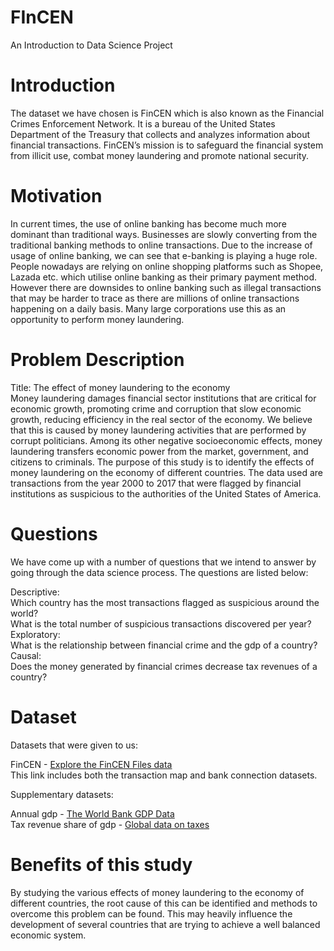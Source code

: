 # FInCEN
An Introduction to Data Science Project
# Introduction
The dataset we have chosen is FinCEN which is also known as the Financial Crimes Enforcement Network. It is a bureau of the United States Department of the Treasury that collects and analyzes information about financial transactions. FinCEN’s mission is to safeguard the financial system from illicit use, combat money laundering and promote national security.
# Motivation
In current times, the use of online banking has become much more dominant than traditional ways. Businesses are slowly converting from the traditional banking methods to online transactions. Due to the increase of usage of online banking, we can see that e-banking is playing a huge role. People nowadays are relying on online shopping platforms such as Shopee, Lazada etc. which utilise online banking as their primary payment method. However there are downsides to online banking such as illegal transactions that may be harder to trace as there are millions of online transactions happening on a daily basis. Many large corporations use this as an opportunity to perform money laundering.
# Problem Description
Title: The effect of money laundering to the economy <br>
Money laundering damages financial sector institutions that are critical for economic growth, promoting crime and corruption that slow economic growth, reducing efficiency in the real sector of the economy. We believe that this is caused by money laundering activities that are performed by corrupt politicians. Among its other negative socioeconomic effects, money laundering transfers economic power from the market, government, and citizens to criminals. The purpose of this study is to identify the effects of money laundering on the economy of different countries. The data used are transactions from the year 2000 to 2017 that were flagged by financial institutions as suspicious to the authorities of the United States of America.
# Questions
We have come up with a number of questions that we intend to answer by going through the data science process. The questions are listed below:

Descriptive: <br>
Which country has the most transactions flagged as suspicious around the world? <br>
What is the total number of suspicious transactions discovered per year? <br>
Exploratory: <br>
What is the relationship between financial crime and the gdp of a country? <br>
Causal: <br>
Does the money generated by financial crimes decrease tax revenues of a country? <br>
# Dataset
Datasets that were given to us: <br>

FinCEN - <a href="https://ourworldindata.org/the-new-oecd-global-revenue-statistics-database">Explore the FinCEN Files data</a> <br>
This link includes both the transaction map and bank connection datasets. <br>

Supplementary datasets: <br>

Annual gdp - <a href="https://data.worldbank.org/indicator/NY.GDP.MKTP.CD?end=2018&most_recent_year_desc=false&start=2000">The World Bank GDP Data</a> <br>
Tax revenue share of gdp - <a href="https://www.icij.org/investigations/fincen-files/download-fincen-files-transaction-data/">Global data on taxes</a> <br>
# Benefits of this study
By studying the various effects of money laundering to the economy of different countries, the root cause of this can be identified and methods to overcome this problem can be found. This may heavily influence the development of several countries that are trying to achieve a well balanced economic system.

